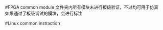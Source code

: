 #FPGA common module
文件夹内所有模块未进行板级验证，不过均可用于仿真
如果通过了板级调试的模块，会进行标注
















#Linux common instraction